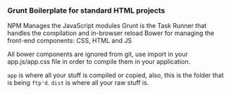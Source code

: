 ### Grunt Boilerplate for standard HTML projects

NPM Manages the JavaScript modules
Grunt is the Task Runner that handles the compilation and in-browser reload
Bower for managing the front-end components: CSS, HTML and JS

All bower components are ignored from git, use import in your app.js/app.css
file in order to compile them in your application.

`app` is where all your stuff is compiled or copied, also, this is the folder that
is being `ftp'd`.
`dist` is where all your raw stuff is.
